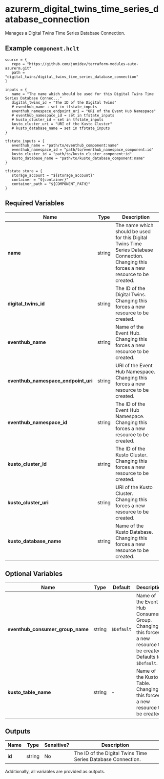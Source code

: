 # azurerm_digital_twins_time_series_database_connection

Manages a Digital Twins Time Series Database Connection.

## Example `component.hclt`

```hcl
source = {
   repo = "https://github.com/jumidev/terraform-modules-auto-azurerm.git"   
   path = "digital_twins/digital_twins_time_series_database_connection"   
}

inputs = {
   name = "The name which should be used for this Digital Twins Time Series Database Connec..."   
   digital_twins_id = "The ID of the Digital Twins"   
   # eventhub_name → set in tfstate_inputs
   eventhub_namespace_endpoint_uri = "URI of the Event Hub Namespace"   
   # eventhub_namespace_id → set in tfstate_inputs
   # kusto_cluster_id → set in tfstate_inputs
   kusto_cluster_uri = "URI of the Kusto Cluster"   
   # kusto_database_name → set in tfstate_inputs
}

tfstate_inputs = {
   eventhub_name = "path/to/eventhub_component:name"   
   eventhub_namespace_id = "path/to/eventhub_namespace_component:id"   
   kusto_cluster_id = "path/to/kusto_cluster_component:id"   
   kusto_database_name = "path/to/kusto_database_component:name"   
}

tfstate_store = {
   storage_account = "${storage_account}"   
   container = "${container}"   
   container_path = "${COMPONENT_PATH}"   
}

```

## Required Variables

| Name | Type |  Description |
| ---- | --------- |  ----------- |
| **name** | string |  The name which should be used for this Digital Twins Time Series Database Connection. Changing this forces a new resource to be created. | 
| **digital_twins_id** | string |  The ID of the Digital Twins. Changing this forces a new resource to be created. | 
| **eventhub_name** | string |  Name of the Event Hub. Changing this forces a new resource to be created. | 
| **eventhub_namespace_endpoint_uri** | string |  URI of the Event Hub Namespace. Changing this forces a new resource to be created. | 
| **eventhub_namespace_id** | string |  The ID of the Event Hub Namespace. Changing this forces a new resource to be created. | 
| **kusto_cluster_id** | string |  The ID of the Kusto Cluster. Changing this forces a new resource to be created. | 
| **kusto_cluster_uri** | string |  URI of the Kusto Cluster. Changing this forces a new resource to be created. | 
| **kusto_database_name** | string |  Name of the Kusto Database. Changing this forces a new resource to be created. | 

## Optional Variables

| Name | Type |  Default  |  Description |
| ---- | --------- |  ----------- | ----------- |
| **eventhub_consumer_group_name** | string |  `$Default`  |  Name of the Event Hub Consumer Group. Changing this forces a new resource to be created. Defaults to `$Default`. | 
| **kusto_table_name** | string |  -  |  Name of the Kusto Table. Changing this forces a new resource to be created. | 



## Outputs

| Name | Type | Sensitive? | Description |
| ---- | ---- | --------- | --------- |
| **id** | string | No  | The ID of the Digital Twins Time Series Database Connection. | 

Additionally, all variables are provided as outputs.
